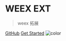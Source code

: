 # **WEEX EXT**

> weex 拓展

[GitHub](https://github.com/weexext)
[Get Started](教程/)
![color](#f8f8f8)
